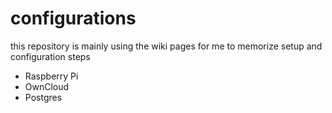 # configurations
this repository is mainly using the wiki pages for me to memorize setup and configuration steps
- Raspberry Pi
- OwnCloud
- Postgres
